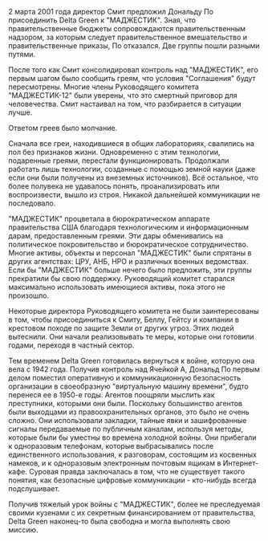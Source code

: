 2 марта 2001 года директор Смит предложил Дональду По присоединить Delta Green к "МАДЖЕСТИК". Зная, что правительственные бюджеты сопровождаются правительственным надзором, за которым следует правительственное вмешательство и правительственные приказы, По отказался. Две группы пошли разными путями.

После того как Смит консолидировал контроль над "МАДЖЕСТИК", его первым шагом было сообщить греям, что условия "Соглашения" будут пересмотрены. Многие члены Руководящего комитета "МАДЖЕСТИК-12" были уверены, что это смертный приговор для человечества. Смит настаивал на том, что разбирается в ситуации лучше.

Ответом греев было молчание.

Сначала все греи, находившиеся в общих лабораториях, свалились на пол без признаков жизни. Одновременно с этим технологии, подаренные греями, перестали функционировать. Продолжали работать лишь технологии, созданные с помощью земной науки (даже если они были получены из внеземных источников). Всё остальное, что более полувека не удавалось понять, проанализировать или воспроизвести, вышло из строя. Никакой дальнейшей коммуникации не последовало.

"МАДЖЕСТИК" процветала в бюрократическом аппарате правительства США благодаря технологическим и информационным дарам, предоставленным греями. Эти дары обменивались на политическое покровительство и бюрократическое сотрудничество. Многие активы, объекты и персонал "МАДЖЕСТИК" были спрятаны в других агентствах: ЦРУ, АНБ, НРО и различных военных ведомствах. Если бы "МАДЖЕСТИК" больше нечего было предложить, эти группы прекратили бы свою поддержку. Руководящий комитет старался максимально использовать имеющиеся активы, пока этого не произошло.

Некоторые директора Руководящего комитета не были заинтересованы в том, чтобы присоединиться к Смиту, Беллу, Гейтсу и компании в крестовом походе по защите Земли от других угроз. Этих людей вытеснили. Они начали реализовывать те меры, которые они готовили годами, переходя в частный сектор.

Тем временем Delta Green готовилась вернуться к войне, которую она вела с 1942 года. Получив контроль над Ячейкой A, Дональд По первым делом поместил оперативную и коммуникационную безопасность организации в своеобразную "виртуальную машину времени", будто перенеся ее в 1950-е годы. Агентов поощряли мыслить как преступники, которыми они были. Поскольку большинство агентов были выходцами из правоохранительных органов, это было не очень сложно. Они использовали закладки, тайные явки и зашифрованные сигналы передаваемые по публичным каналам, используя методы, которые были бы уместны во времена холодной войны. Они прибегали к одноразовым телефонам, которые выбрасывались после единственного использования, к разговорам, состоящим из косвенных намеков, и к одноразовым электронным почтовым ящикам в Интернет-кафе. Суровая правда заключалась в том, что не существует такого понятия, как безопасные цифровые коммуникации - кто-нибудь всегда подслушивает.

Получив тяжелый урок войны с "МАДЖЕСТИК", более не преследуемая своими кузенами с их секретным финансированием от правительства, Delta Green наконец-то была свободна и могла выполнять свою миссию.